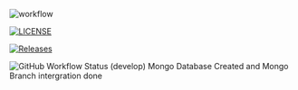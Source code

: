 ![workflow](https://github.com/nkwelle/DevOps/actions/workflows/main.yml/badge.svg)

[![LICENSE](https://img.shields.io/github/license/nkwelle/DevOps.svg?style=flat-square)](https://github.com/nkwelle/DevOps/blob/master/LICENSE)

[![Releases](https://img.shields.io/github/release/nkwelle/DevOps/all.svg?style=flat-square)](https://github.com/nkwelle/DevOps//releases)


![GitHub Workflow Status (develop)](https://img.shields.io/github/workflow/status/nkwelle/DevOps//develop?style=flat-square)
Mongo Database Created and Mongo Branch intergration done